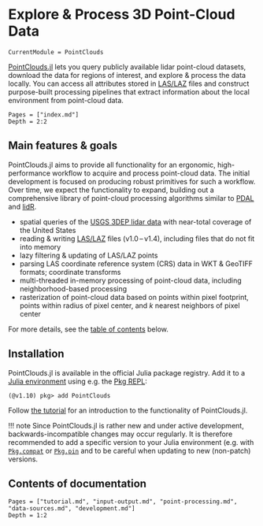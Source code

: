 # Explore & Process 3D Point-Cloud Data

```@meta
CurrentModule = PointClouds
```

[PointClouds.jl](https://github.com/efpl-columbia/PointClouds.jl) lets you
query publicly available lidar point-cloud datasets, download the data for
regions of interest, and explore & process the data locally. You can access all
attributes stored in [LAS/LAZ](https://en.wikipedia.org/wiki/LAS_file_format)
files and construct purpose-built processing pipelines that extract information
about the local environment from point-cloud data.

```@contents
Pages = ["index.md"]
Depth = 2:2
```

## Main features & goals

PointClouds.jl aims to provide all functionality for an ergonomic,
high-performance workflow to acquire and process point-cloud data. The initial
development is focused on producing robust primitives for such a workflow.
Over time, we expect the functionality to expand, building out a comprehensive
library of point-cloud processing algorithms similar to
[PDAL](https://pdal.io/) and [lidR](https://r-lidar.github.io/lidRbook/).

- spatial queries of the [USGS 3DEP lidar
  data](https://www.usgs.gov/3d-elevation-program) with near-total coverage of
  the United States
- reading & writing [LAS/LAZ](https://en.wikipedia.org/wiki/LAS_file_format)
  files (v1.0 – v1.4), including files that do not fit into memory
- lazy filtering & updating of LAS/LAZ points
- parsing LAS coordinate reference system (CRS) data in WKT & GeoTIFF formats;
  coordinate transforms
- multi-threaded in-memory processing of point-cloud data, including
  neighborhood-based processing
- rasterization of point-cloud data based on points within pixel footprint,
  points within radius of pixel center, and *k* nearest neighbors of pixel
  center

For more details, see the [table of contents](@ref "Contents of documentation") below.

## Installation

PointClouds.jl is available in the official Julia package registry.
Add it to a [Julia environment](https://pkgdocs.julialang.org/v1/getting-started/#Getting-Started-with-Environments) using e.g. the [Pkg REPL](https://pkgdocs.julialang.org/v1/getting-started/#Basic-Usage):

```julia-repl
(@v1.10) pkg> add PointClouds
```

Follow [the tutorial](@ref "Tutorial") for an introduction to the functionality of PointClouds.jl.

!!! note
    Since PointClouds.jl is rather new and under active development, backwards-incompatible changes may occur regularly.
    It is therefore recommended to add a specific version to your Julia environment (e.g. with [`Pkg.compat`](https://pkgdocs.julialang.org/v1/api/#Pkg.compat) or [`Pkg.pin`](https://pkgdocs.julialang.org/v1/api/#Pkg.pin) and to be careful when updating to new (non-patch) versions.

## Contents of documentation

```@contents
Pages = ["tutorial.md", "input-output.md", "point-processing.md", "data-sources.md", "development.md"]
Depth = 1:2
```
